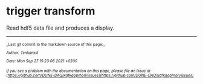# trigger transform
Read hdf5 data file and produces a display.


-----

<font size="1">
_Last git commit to the markdown source of this page:_


_Author: Tenkarast_

_Date: Mon Sep 27 15:23:06 2021 +0200_

_If you see a problem with the documentation on this page, please file an Issue at [https://github.com/DUNE-DAQ/kafkaopmon/issues](https://github.com/DUNE-DAQ/kafkaopmon/issues)_
</font>
